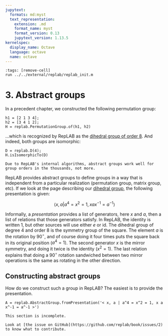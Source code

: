 ```yaml
---
jupytext:
  formats: md:myst
  text_representation:
    extension: .md
    format_name: myst
    format_version: 0.13
    jupytext_version: 1.13.5
kernelspec:
  display_name: Octave
  language: octave
  name: octave
---
```

```{code-cell}
:tags: [remove-cell]
run ../../external/replab/replab_init.m
```
# 3. Abstract groups

In a precedent chapter, we constructed the following permutation group:

```{code-cell}
h1 = [2 1 3 4];
h2 = [3 4 1 2];
H = replab.PermutationGroup.of(h1, h2)
```

...which is recognized by RepLAB as the [dihedral group of order 8](https://groupprops.subwiki.org/wiki/Dihedral_group:D8). And indeed, both groups are isomorphic:

```{code-cell}
D = replab.D(4);
H.isIsomorphicTo(D)
```

```{sidebar}
Due to RepLAB's internal algorithms, abstract groups work well for group orders in the thousands, not more.
```
RepLAB provides abstract groups to define groups in a way that is independent from a particular realization (permutation group, matrix group, etc).
If we look at the page describing our [dihedral group](https://groupprops.subwiki.org/wiki/Dihedral_group:D8), the following presentation is given:

$$
\left \langle x,a \middle | a^4 = x^2 = 1, x a x^{-1} = a^{-1} \right \rangle
$$

Informally, a *presentation* provides a list of generators, here $x$ and $a$, then a list of relations that those
generators satisfy. In RepLAB, the identity is written $1$, but other sources will use either $e$ or id.
The dihedral group of degree 4 and order 8 is the symmetry group of the square. The element $a$ is the rotation
by $90^\circ$, and of course doing it four times puts the square back in its original position ($a^4 = 1$).
The second generator $x$ is the mirror symmetry, and doing it twice is the identity ($x^2 = 1$).
The last relation explains that doing a $90^\circ$ rotation sandwiched between two mirror operations is the same
as rotating in the other direction.

## Constructing abstract groups

How do we construct such a group in RepLAB? The easiest is to provide the presentation.

```{code-cell}
A = replab.AbstractGroup.fromPresentation('< x, a | a^4 = x^2 = 1, x a x^-1 = a^-1 >')
```

```{note}
This section is incomplete.

Look at [the issue on GitHub](https://github.com/replab/book/issues/2) to know what to contribute.

